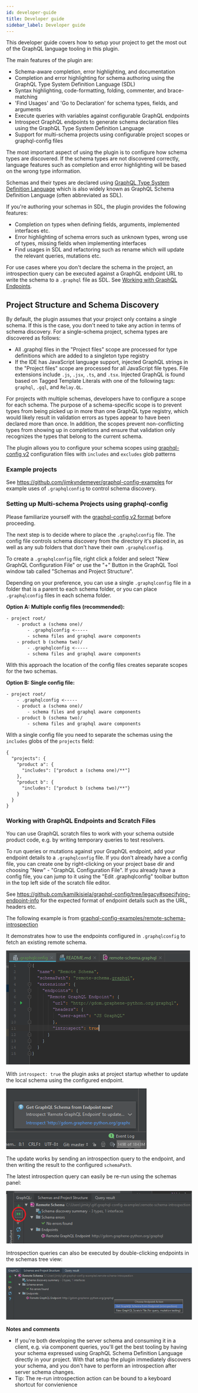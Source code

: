 ```yaml
---
id: developer-guide
title: Developer guide
sidebar_label: Developer guide
---
```


This developer guide covers how to setup your project to get the most out of the GraphQL language tooling in this plugin.

The main features of the plugin are:

- Schema-aware completion, error highlighting, and documentation
- Completion and error highlighting for schema authoring using the GraphQL Type System Definition Language (SDL)
- Syntax highlighting, code-formatting, folding, commenter, and brace-matching
- 'Find Usages' and 'Go to Declaration' for schema types, fields, and arguments
- Execute queries with variables against configurable GraphQL endpoints
- Introspect GraphQL endpoints to generate schema declaration files using the GraphQL Type System Definition Language 
- Support for multi-schema projects using configurable project scopes or graphql-config files 

The most important aspect of using the plugin is to configure how schema types are discovered.
If the schema types are not discovered correctly, language features such as completion and error highlighting
will be based on the wrong type information.

Schemas and their types are declared using [GraphQL Type System Definition Language](https://graphql.github.io/graphql-spec/June2018/#sec-Type-System)
which is also widely known as GraphQL Schema Definition Language (often abbreviated as SDL).

If you're authoring your schemas in SDL, the plugin provides the following features:

- Completion on types when defining fields, arguments, implemented interfaces etc.
- Error highlighting of schema errors such as unknown types, wrong use of types, missing fields when implementing interfaces
- Find usages in SDL and refactoring such as rename which will update the relevant queries, mutations etc.

For use cases where you don't declare the schema in the project, an introspection query can be executed against a
GraphQL endpoint URL to write the schema to a `.graphql` file as SDL. See [Working with GraphQL Endpoints](#working-with-graphql-endpoints-and-scratch-files).

## Project Structure and Schema Discovery
By default, the plugin assumes that your project only contains a single schema. If this is the case, you don't need
to take any action in terms of schema discovery. For a single-schema project, schema types are discovered as follows:

- All .graphql files in the "Project files" scope are processed for type definitions which are added to a singleton type registry
- If the IDE has JavaScript language support, injected GraphQL strings in the "Project files" scope are processed for all
  JavaScript file types. File extensions include `.js`, `.jsx`, `.ts`, and `.tsx`. Injected GraphQL is found based on
  Tagged Template Literals with one of the following tags: `graphql`, `.gql`, and `Relay.QL`.

For projects with multiple schemas, developers have to configure a scope for each schema. The purpose of a schema-specific
scope is to prevent types from being picked up in more than one GraphQL type registry, which would likely result in validation
errors as types appear to have been declared more than once. In addition, the scopes prevent non-conflicting types from
showing up in completions and ensure that validation only recognizes the types that belong to the current schema.

The plugin allows you to configure your schema scopes using [graphql-config v2](https://github.com/kamilkisiela/graphql-config/tree/legacy) configuration files with `includes` and `excludes` glob patterns

### Example projects ###

See https://github.com/jimkyndemeyer/graphql-config-examples for example uses of `.graphqlconfig` to control schema discovery.

### Setting up Multi-schema Projects using graphql-config
Please familiarize yourself with the [graphql-config v2 format](https://github.com/kamilkisiela/graphql-config/tree/legacy/specification.md)
before proceeding.

The next step is to decide where to place the `.graphqlconfig` file. The config file controls schema discovery from the
directory it's placed in, as well as any sub folders that don't have their own `.graphqlconfig`.
 
To create a `.graphqlconfig` file, right click a folder and select "New GraphQL Configuration File" or use the "+" Button in the GraphQL Tool window tab called "Schemas and Project Structure".

Depending on your preference, you can use a single `.graphqlconfig` file in a folder that is a parent to each schema
folder, or you can place `.graphqlconfig` files in each schema folder.

__Option A: Multiple config files (recommended):__

```
- project root/
    - product a (schema one)/
        - .graphqlconfig <-----
        - schema files and graphql aware components
    - product b (schema two)/
        - .graphqlconfig <-----
        - schema files and graphql aware components
```

With this approach the location of the config files creates separate scopes for the two schemas. 

__Option B: Single config file:__

```
- project root/
    - .graphqlconfig <-----
    - product a (schema one)/
        - schema files and graphql aware components
    - product b (schema two)/
        - schema files and graphql aware components
```

With a single config file you need to separate the schemas using the `includes` globs of the `projects` field:

```
{
  "projects": {
    "product a": {
      "includes": ["product a (schema one)/**"]
    },
    "product b": {
      "includes": ["product b (schema two)/**"}
    }
  }
}
```


### Working with GraphQL Endpoints and Scratch Files

You can use GraphQL scratch files to work with your schema outside product code, e.g. by writing temporary queries to
test resolvers. 

To run queries or mutations against your GraphQL endpoint, add your endpoint details to a `.graphqlconfig` file. If you
don't already have a config file, you can create one by right-clicking on your project base dir and choosing 
"New" - "GraphQL Configuration File". If you already have a config file, you can jump to it using the "Edit .graphqlconfig"
toolbar button in the top left side of the scratch file editor.

See https://github.com/kamilkisiela/graphql-config/tree/legacy#specifying-endpoint-info for the expected format of endpoint details such as
the URL, headers etc.

The following example is from [graphql-config-examples/remote-schema-introspection](https://github.com/jimkyndemeyer/graphql-config-examples/tree/master/remote-schema-introspection)

It demonstrates how to use the endpoints configured in `.graphqlconfig` to fetch an existing remote schema.

![](assets/graphql-config-introspect.png)

With `introspect: true` the plugin asks at project startup whether to update the local schema using the configured endpoint.

![](assets/introspect-startup.png)

The update works by sending an introspection query to the endpoint, and then writing the result to the configured `schemaPath`.

The latest introspection query can easily be re-run using the schemas panel:

![](assets/introspect-re-run.png)

Introspection queries can also be executed by double-clicking endpoints in the schemas tree view:

![](assets/introspect-endpoint.png) 

__Notes and comments__
- If you're both developing the server schema and consuming it in a client, e.g. via component queries, you'll get the best tooling by having your schema expressed using GraphQL Schema Definition Language directly in your project. With that setup the plugin immediately discovers your schema, and you don't have to perform an introspection after server schema changes.
- Tip: The re-run introspection action can be bound to a keyboard shortcut for convienience
